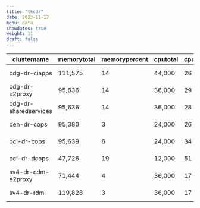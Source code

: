 ```yaml
---
title: "tkcdr"
date: 2023-11-17
menu: data
showdates: true
weight: 11
draft: false
---
```

<!--more-->
| clustername           | memorytotal | memorypercent | cputotal | cpupercent | nodecount | health  | message            |
| --------------------- | ----------- | ------------- | -------- | ---------- | --------- | ------- | ------------------ |
| cdg-dr-ciapps         |     111,575 |            14 |   44,000 |         26 |         7 | HEALTHY | Cluster is healthy |
| cdg-dr-e2proxy        |      95,636 |            14 |   36,000 |         29 |         6 | HEALTHY | Cluster is healthy |
| cdg-dr-sharedservices |      95,636 |            14 |   36,000 |         28 |         6 | HEALTHY | Cluster is healthy |
| den-dr-cops           |      95,380 |             3 |   24,000 |         26 |         6 | HEALTHY | Cluster is healthy |
| oci-dr-cops           |      95,639 |             6 |   24,000 |         34 |         6 | HEALTHY | Cluster is healthy |
| oci-dr-dcops          |      47,726 |            19 |   12,000 |         51 |         3 | HEALTHY | Cluster is healthy |
| sv4-dr-cdm-e2proxy    |      71,444 |             4 |   36,000 |         17 |         6 | HEALTHY | Cluster is healthy |
| sv4-dr-rdm            |     119,828 |             3 |   36,000 |         17 |         6 | HEALTHY | Cluster is healthy |
